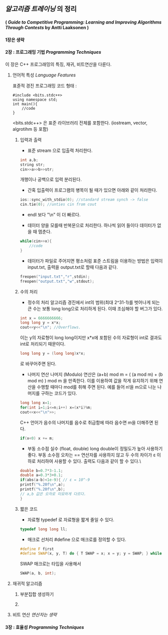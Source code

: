 ## *알고리즘 트레이닝* 의 정리
#### ( *Guide to Competitive Programming: Learning and Improving Algorithms Through Contests* by Antti Laaksonen )

#### 1장은 생략

#### 2장 : 프로그래밍 기법 *Programming Techniques*
이 장은 C++ 프로그래밍의 특징, 재귀, 비트연산을 다룬다.

1. 언어적 특성 *Language Features*
   
   표쥰적 경진 프로그래밍 코드 형태 :
   ```
   #include <bits.stdc++>
   using namespace std;
   int main(){
       //code
   }
   ```
   <bits.stdc++> 은 표준 라이브러리 전체를 포함한다. (iostream, vector, algrotihm 등 포함)

    1. 입력과 출력

        - 표준 stream 으로 입출력 처리한다. 
        ```cpp
        int a,b;
        string str;
        cin>>a>>b>>str;
        ```
        개행이나 공백으로 입력 분리된다.

        - 간혹 입출력이 프로그램의 병목이 될 때가 있으면 아래와 같이 처리한다.
        ```cpp
        ios::sync_with_stdio(0); //standard stream synch -> false
        cin.tie(0); //unties cin from cout
        ```

        - endl 보다 "\n" 이 더 빠르다.
        
        - 데이터 양을 모를때 반복문으로 처리한다. 하나씩 읽어 들이다 데이터가 없을 때 멈춘다.
        ```cpp
        while(cin>>x){
            //code
        }
        ```
        - 데이터가 파일로 주어지면 평소처럼 표준 스트림을 이용하는 방법은 입력이 input.txt, 출력을 output.txt로 할때 다음과 같다.
        ```cpp
        freopen("input.txt","r",stdin);
        freopen("output.txt","w",stdout);
        ```

    2. 수의 처리
        - 정수의 처리
        알고리즘 경진에서 int의 범위(최대 2^31-1)를 벗어나게 되는 큰 수는 보통 long long으로 처리하게 된다. 이때 조심해야 할 버그가 있다.
        ```cpp
        int x = 6666666666;
        long long y = x*x;
        cout<<y<<"\n"; //Overflows.
        ```
        이는 y의 자료형이 long long이지만 x*x에 포함된 수의 자료형이 int로 결과도 int로 처리되기 때문이다.
        ```cpp
        long long y = (long long)x*x;
        ```
        로 바꾸어주면 된다.

        - 나머지 연산
        나머지 (Modulo) 연산은 (a+b) mod m = ( (a mod m) + (b mod m) ) mod m 을 만족한다. 이를 이용하여 값을 작게 유지하기 위해 연산을 수행할 때마다 mod를 취해 주면 된다.
        예를 들어 n!을 m으로 나눈 나머지를 구하는 코드가 있다.
        ```cpp
        long long x=1;
        for(int i=1;i<=n;i++) x=(x*i)%m;
        cout<<x<<"\n">>;
        ```
        C++ 언어가 음수의 나머지를 음수로 취급함에 따라 음수면 m을 더해주면 된다.
        ```cpp
        if(x<0) x += m;
        ```

        - 부동 소수점 실수 (float, double) 
        long double이 정밀도가 높아 사용하기 좋다. 부동 소수점 오차는 == 연산자를 사용하지 않고 두 수의 차이가 ε 이하로 처리하여 사용할 수 있다. 출력도 다음과 같이 할 수 있다.\
        ```cpp
        double b=0.7*3-1.1;
        double a=0.3*3+0.1;
        if(abs(a-b)<1e-9){ // ε = 10^-9
        printf("%.20f\n",a);  
        printf("%.20f\n",b); 
        // a,b 값은 오차로 미묘하게 다르다.
        }
        ```
      
    3. 짧은 코드
        - 자료형
        typedef 로 자료형을 짧게 줄일 수 있다.
        ```cpp
        typedef long long ll;
        ```

        - 매크로
        선처리 #define 으로 매크로를 정의할 수 있다.
        ```cpp
        #define F first
        #define SWAP(x, y, T) do { T SWAP = x; x = y; y = SWAP; } while (0)
        ```
        SWAP 매크로는 타입을 사용해서
        ```cpp
        SWAP(a, b, int);
        ```

2. 재귀적 알고리즘
    1. 부분집합 생성하기
        
    2. 
3. 비트 연산
*연산자는 생략*

#### 3장 : 효율성 *Programming Techniques*
